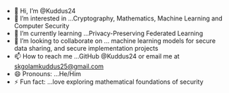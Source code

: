 - 👋 Hi, I’m @Kuddus24
- 👀 I’m interested in ...Cryptography, Mathematics, Machine Learning and Computer Security
- 🌱 I’m currently learning ...Privacy-Preserving Federated Learning
- 💞️ I’m looking to collaborate on ...  machine learning models for secure data sharing, and secure implementation projects
- 📫 How to reach me ...GitHub @Kuddus24 or email me at skgolamkuddus25@gmail.com
- 😄 Pronouns: ...He/Him
- ⚡ Fun fact: ...love exploring mathematical foundations of security


<!---
Kuddus24/Kuddus24 is a ✨ special ✨ repository because its `README.md` (this file) appears on your GitHub profile.
You can click the Preview link to take a look at your changes.
--->
